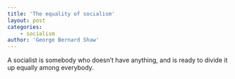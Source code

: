 ```yaml
---
title: 'The equality of socialism'
layout: post
categories:
    - socialism
author: 'George Bernard Shaw'
---
```


A socialist is somebody who doesn’t have anything, and is ready to divide it up equally among everybody.